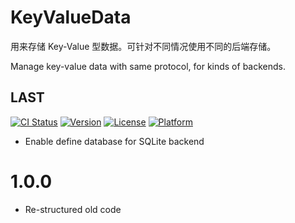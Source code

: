 # KeyValueData
用来存储 Key-Value 型数据。可针对不同情况使用不同的后端存储。

Manage key-value data with same protocol, for kinds of backends.

## LAST
[![CI Status](http://img.shields.io/travis/1Fr3dG/KeyValueData.svg?style=flat)](https://travis-ci.org/1fr3dg/KeyValueData)
[![Version](https://img.shields.io/cocoapods/v/KeyValueData.svg?style=flat)](http://cocoapods.org/pods/KeyValueData)
[![License](https://img.shields.io/cocoapods/l/KeyValueData.svg?style=flat)](http://cocoapods.org/pods/KeyValueData)
[![Platform](https://img.shields.io/cocoapods/p/KeyValueData.svg?style=flat)](http://cocoapods.org/pods/KeyValueData)

* Enable define database for SQLite backend

# 1.0.0
* Re-structured old code